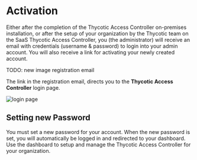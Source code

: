 [title]: # (Activation)
[tags]: # (thycotic access control)
[priority]: # (1)
# Activation

Either after the completion of the Thycotic Access Controller on-premises installation, or after the setup of your organization by the Thycotic team on the SaaS Thycotic Access Controller, you (the administrator) will receive an email with credentials (username & password) to login into your admin account. You will also receive a link for activating your newly created account.

TODO: new image registration email

The link in the registration email, directs you to the __Thycotic Access Controller__ login page.

![login page](images/login.png "Thycotic Access Controller login page")

## Setting new Password

You must set a new password for your account. When the new password is set, you will automatically be logged in and redirected to your dashboard. Use the dashboard to setup and manage the Thycotic Access Controller for your organization.
